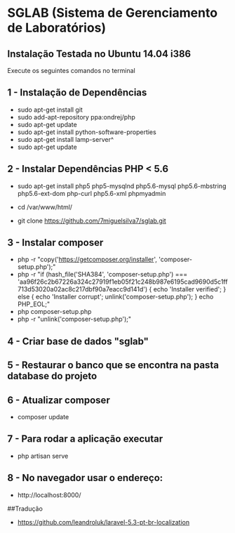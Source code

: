 # SGLAB (Sistema de Gerenciamento de Laboratórios)

## Instalação Testada no Ubuntu 14.04 i386

Execute os seguintes comandos no terminal

## 1 - Instalação de Dependências

* sudo apt-get install git
* sudo add-apt-repository ppa:ondrej/php
* sudo apt-get update
* sudo apt-get install python-software-properties
* sudo apt-get install lamp-server^
* sudo apt-get update

## 2 - Instalar Dependências PHP < 5.6

* sudo apt-get install php5 php5-mysqlnd php5.6-mysql php5.6-mbstring php5.6-ext-dom php-curl php5.6-xml phpmyadmin

* cd /var/www/html/
* git clone https://github.com/7miguelsilva7/sglab.git

## 3 - Instalar composer

* php -r "copy('https://getcomposer.org/installer', 'composer-setup.php');"
* php -r "if (hash_file('SHA384', 'composer-setup.php') === 'aa96f26c2b67226a324c27919f1eb05f21c248b987e6195cad9690d5c1ff713d53020a02ac8c217dbf90a7eacc9d141d') { echo 'Installer verified'; } else { echo 'Installer corrupt'; unlink('composer-setup.php'); } echo PHP_EOL;"
* php composer-setup.php
* php -r "unlink('composer-setup.php');"

## 4 - Criar base de dados "sglab"
## 5 - Restaurar o banco que se encontra na pasta database do projeto

## 6 - Atualizar composer

* composer update

## 7 - Para rodar a aplicação executar

* php artisan serve

## 8 - No navegador usar o endereço:

* http://localhost:8000/

##Tradução

* https://github.com/leandroluk/laravel-5.3-pt-br-localization



